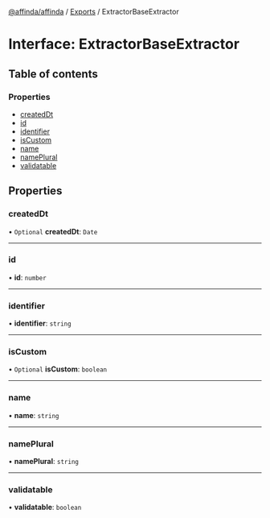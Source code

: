 [@affinda/affinda](../README.md) / [Exports](../modules.md) / ExtractorBaseExtractor

# Interface: ExtractorBaseExtractor

## Table of contents

### Properties

- [createdDt](ExtractorBaseExtractor.md#createddt)
- [id](ExtractorBaseExtractor.md#id)
- [identifier](ExtractorBaseExtractor.md#identifier)
- [isCustom](ExtractorBaseExtractor.md#iscustom)
- [name](ExtractorBaseExtractor.md#name)
- [namePlural](ExtractorBaseExtractor.md#nameplural)
- [validatable](ExtractorBaseExtractor.md#validatable)

## Properties

### createdDt

• `Optional` **createdDt**: `Date`

___

### id

• **id**: `number`

___

### identifier

• **identifier**: `string`

___

### isCustom

• `Optional` **isCustom**: `boolean`

___

### name

• **name**: `string`

___

### namePlural

• **namePlural**: `string`

___

### validatable

• **validatable**: `boolean`
